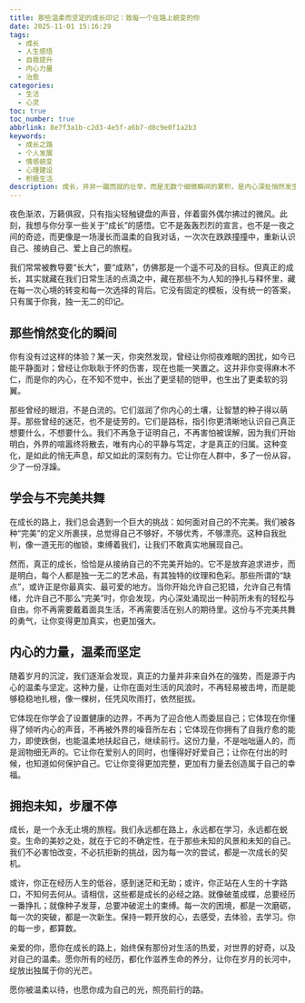 ```yaml
---
title: 那些温柔而坚定的成长印记：致每一个在路上蜕变的你
date: 2025-11-01 15:16:29
tags:
  - 成长
  - 人生感悟
  - 自我提升
  - 内心力量
  - 治愈
categories:
  - 生活
  - 心灵
toc: true
toc_number: true
abbrlink: 8e7f3a1b-c2d3-4e5f-a6b7-d8c9e0f1a2b3
keywords:
  - 成长之路
  - 个人发展
  - 情感蜕变
  - 心理建设
  - 积极生活
description: 成长，并非一蹴而就的壮举，而是无数个细微瞬间的累积，是内心深处悄然发生的蜕变。这篇文章将带你走进那些温柔而坚定的成长印记，感受从迷茫到清晰，从脆弱到坚韧的每一步，发现自我，拥抱不完美，最终找到属于自己的那份宁静与力量。
---
```


夜色渐浓，万籁俱寂，只有指尖轻触键盘的声音，伴着窗外偶尔拂过的微风。此刻，我想与你分享一些关于“成长”的感悟。它不是轰轰烈烈的宣言，也不是一夜之间的奇迹，而更像是一场漫长而温柔的自我对话，一次次在跌跌撞撞中，重新认识自己、接纳自己、爱上自己的旅程。

我们常常被教导要“长大”，要“成熟”，仿佛那是一个遥不可及的目标。但真正的成长，其实就藏在我们日常生活的点滴之中，藏在那些不为人知的挣扎与释怀里，藏在每一次心境的转变和每一次选择的背后。它没有固定的模板，没有统一的答案，只有属于你我，独一无二的印记。

## 那些悄然变化的瞬间

你有没有过这样的体验？某一天，你突然发现，曾经让你彻夜难眠的困扰，如今已能平静面对；曾经让你耿耿于怀的伤害，现在也能一笑置之。这并非你变得麻木不仁，而是你的内心，在不知不觉中，长出了更坚韧的铠甲，也生出了更柔软的羽翼。

那些曾经的眼泪，不是白流的。它们滋润了你内心的土壤，让智慧的种子得以萌芽。那些曾经的迷茫，也不是徒劳的。它们是路标，指引你更清晰地认识自己真正想要什么，不想要什么。我们不再急于证明自己，不再害怕被误解，因为我们开始明白，外界的喧嚣终将散去，唯有内心的平静与笃定，才是真正的归属。这种变化，是如此的悄无声息，却又如此的深刻有力。它让你在人群中，多了一份从容，少了一份浮躁。

## 学会与不完美共舞

在成长的路上，我们总会遇到一个巨大的挑战：如何面对自己的不完美。我们被各种“完美”的定义所裹挟，总觉得自己不够好，不够优秀，不够漂亮。这种自我批判，像一道无形的枷锁，束缚着我们，让我们不敢真实地展现自己。

然而，真正的成长，恰恰是从接纳自己的不完美开始的。它不是放弃追求进步，而是明白，每个人都是独一无二的艺术品，有其独特的纹理和色彩。那些所谓的“缺点”，或许正是你最真实、最可爱的地方。当你开始允许自己犯错，允许自己有情绪，允许自己不那么“完美”时，你会发现，内心深处涌现出一种前所未有的轻松与自由。你不再需要戴着面具生活，不再需要活在别人的期待里。这份与不完美共舞的勇气，让你变得更加真实，也更加强大。

## 内心的力量，温柔而坚定

随着岁月的沉淀，我们逐渐会发现，真正的力量并非来自外在的强势，而是源于内心的温柔与坚定。这种力量，让你在面对生活的风浪时，不再轻易被击垮，而是能够稳稳地扎根，像一棵树，任凭风吹雨打，依然挺拔。

它体现在你学会了设置健康的边界，不再为了迎合他人而委屈自己；它体现在你懂得了倾听内心的声音，不再被外界的噪音所左右；它体现在你拥有了自我疗愈的能力，即使跌倒，也能温柔地扶起自己，继续前行。这份力量，不是咄咄逼人的，而是润物细无声的。它让你在爱别人的同时，也懂得好好爱自己；让你在付出的时候，也知道如何保护自己。它让你变得更加完整，更加有力量去创造属于自己的幸福。

## 拥抱未知，步履不停

成长，是一个永无止境的旅程。我们永远都在路上，永远都在学习，永远都在蜕变。生命的美妙之处，就在于它的不确定性，在于那些未知的风景和未知的自己。我们不必害怕改变，不必抗拒新的挑战，因为每一次的尝试，都是一次成长的契机。

或许，你正在经历人生的低谷，感到迷茫和无助；或许，你正站在人生的十字路口，不知何去何从。请相信，这些都是成长的必经之路。就像破茧成蝶，总要经历一番挣扎；就像种子发芽，总要冲破泥土的束缚。每一次的困境，都是一次磨砺，每一次的突破，都是一次新生。保持一颗开放的心，去感受，去体验，去学习。你的每一步，都算数。

亲爱的你，愿你在成长的路上，始终保有那份对生活的热爱，对世界的好奇，以及对自己的温柔。愿你所有的经历，都化作滋养生命的养分，让你在岁月的长河中，绽放出独属于你的光芒。

愿你被温柔以待，也愿你成为自己的光，照亮前行的路。